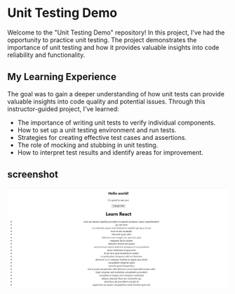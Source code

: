 # Unit Testing Demo 

Welcome to the "Unit Testing Demo" repository! In this project, I've had the opportunity to practice unit testing. The project demonstrates the importance of unit testing and how it provides valuable insights into code reliability and functionality.

## My Learning Experience

The goal was to gain a deeper understanding of how unit tests can provide valuable insights into code quality and potential issues. Through this instructor-guided project, I've learned:

- The importance of writing unit tests to verify individual components.
- How to set up a unit testing environment and run tests.
- Strategies for creating effective test cases and assertions.
- The role of mocking and stubbing in unit testing.
- How to interpret test results and identify areas for improvement.

## screenshot

![Basic Animation Demo](igs/one.png)
